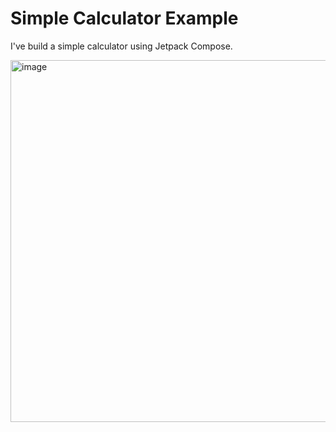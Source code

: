 # Simple Calculator Example

I've build a simple calculator using Jetpack Compose. 

<img width="579" alt="image" src="https://user-images.githubusercontent.com/6671446/171004977-dd98a1a8-4f84-4f10-bdd0-66b30c5cacbd.png">
